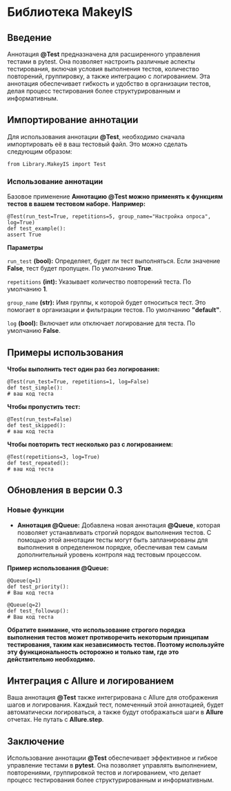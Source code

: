 # Библиотека MakeyIS

## Введение
Аннотация **@Test** предназначена для расширенного управления тестами в pytest. Она позволяет настроить различные аспекты тестирования, включая условия выполнения тестов, количество повторений, группировку, а также интеграцию с логированием. Эта аннотация обеспечивает гибкость и удобство в организации тестов, делая процесс тестирования более структурированным и информативным.

## Импортирование аннотации
Для использования аннотации **@Test**, необходимо сначала импортировать её в ваш тестовый файл. Это можно сделать следующим образом:
```
from Library.MakeyIS import Test
```
### Использование аннотации
Базовое применение
**Аннотацию @Test можно применять к функциям тестов в вашем тестовом наборе.** **Например:**
```
@Test(run_test=True, repetitions=5, group_name="Настройка опроса", log=True) 
def test_example(): 
assert True
```

**Параметры**

```run_test``` **(bool):** Определяет, будет ли тест выполняться. Если значение **False**, тест будет пропущен. По умолчанию **True**.

```repetitions``` **(int):** Указывает количество повторений теста. По умолчанию **1**.

```group_name``` **(str):** Имя группы, к которой будет относиться тест. Это помогает в организации и фильтрации тестов. По умолчанию **"default"**.

```log``` **(bool):** Включает или отключает логирование для теста. По умолчанию **False**.

## Примеры использования
**Чтобы выполнить тест один раз без логирования:**

```
@Test(run_test=True, repetitions=1, log=False) 
def test_simple(): 
# ваш код теста
```

**Чтобы пропустить тест:**
```
@Test(run_test=False) 
def test_skipped(): 
# ваш код теста
```

**Чтобы повторить тест несколько раз с логированием:**
```
@Test(repetitions=3, log=True) 
def test_repeated(): 
# ваш код теста
```
## Обновления в версии 0.3

### Новые функции

- **Аннотация @Queue:** Добавлена новая аннотация **@Queue**, которая позволяет устанавливать строгий порядок выполнения тестов. С помощью этой аннотации тесты могут быть запланированы для выполнения в определенном порядке, обеспечивая тем самым дополнительный уровень контроля над тестовым процессом.

**Пример использования @Queue:**
```
@Queue(q=1)
def test_priority():
# Ваш код теста

@Queue(q=2)
def test_followup():
# Ваш код теста
```
**Обратите внимание, что использование строгого порядка выполнения тестов может противоречить некоторым принципам тестирования, таким как независимость тестов. Поэтому используйте эту функциональность осторожно и только там, где это действительно необходимо.**


## Интеграция с Allure и логированием

Ваша аннотация **@Test** также интегрирована с Allure для отображения шагов и логирования. Каждый тест, помеченный этой аннотацией, будет автоматически логироваться, а также будут отображаться шаги в **Allure** отчетах. Не путать с **Allure.step**.

## Заключение
Использование аннотации **@Test** обеспечивает эффективное и гибкое управление тестами в **pytest**. Она позволяет управлять выполнением, повторениями, группировкой тестов и логированием, что делает процесс тестирования более структурированным и информативным.